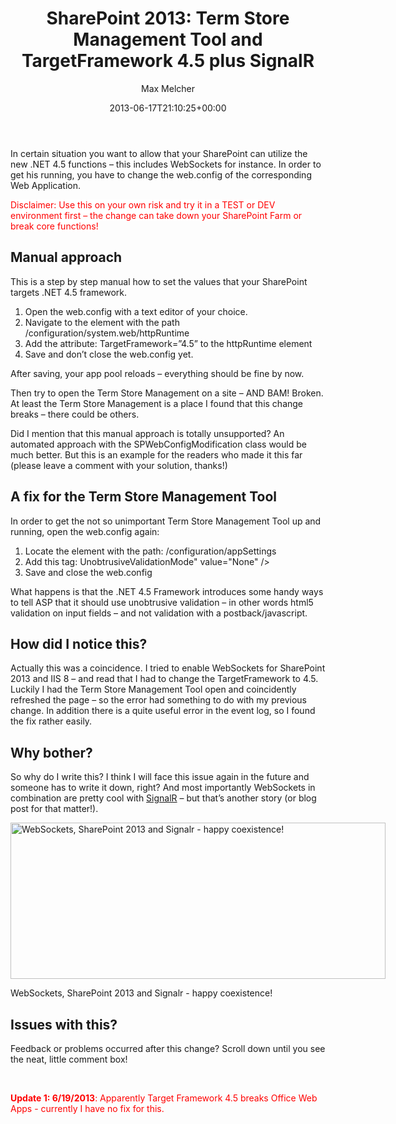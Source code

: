 ﻿---
title: 'SharePoint 2013: Term Store Management Tool and TargetFramework 4.5 plus SignalR'
author: Max Melcher
aliases:
   - "/post/2013-06-17-sharepoint-2013-term-store-management-tool-and-targetframework-4-5-plus-signalr/"
2013: "06"
type: post
date: 2013-06-17T21:10:25+00:00
url: /2013/06/sharepoint-2013-term-store-management-tool-and-targetframework-4-5-plus-signalr/
yourls_shorturl:
  - http://melcher.it/s/K
categories:
  - SharePoint 2013

---
In certain situation you want to allow that your SharePoint can utilize the new .NET 4.5 functions – this includes WebSockets for instance. In order to get his running, you have to change the web.config of the corresponding Web Application.

<span style="background-color: #ffffff; color: #ff0000;">Disclaimer: Use this on your own risk and try it in a TEST or DEV environment first – the change can take down your SharePoint Farm or break core functions! </span>

## Manual approach

This is a step by step manual how to set the values that your SharePoint targets .NET 4.5 framework.

  1. Open the web.config with a text editor of your choice.
  2. Navigate to the element with the path /configuration/system.web/httpRuntime
  3. Add the attribute: TargetFramework=”4.5” to the httpRuntime element
  4. Save and don’t close the web.config yet.

After saving, your app pool reloads – everything should be fine by now.

Then try to open the Term Store Management on a site – AND BAM! Broken. At least the Term Store Management is a place I found that this change breaks – there could be others.

Did I mention that this manual approach is totally unsupported? An automated approach with the SPWebConfigModification class would be much better. But this is an example for the readers who made it this far (please leave a comment with your solution, thanks!)

## A fix for the Term Store Management Tool

In order to get the not so unimportant Term Store Management Tool up and running, open the web.config again:

  1. Locate the element with the path: /configuration/appSettings
  2. Add this tag: UnobtrusiveValidationMode" value="None" />
  3. Save and close the web.config

What happens is that the .NET 4.5 Framework introduces some handy ways to tell ASP that it should use unobtrusive validation – in other words html5 validation on input fields – and not validation with a postback/javascript.

## How did I notice this?

Actually this was a coincidence. I tried to enable WebSockets for SharePoint 2013 and IIS 8 – and read that I had to change the TargetFramework to 4.5. Luckily I had the Term Store Management Tool open and coincidently refreshed the page – so the error had something to do with my previous change. In addition there is a quite useful error in the event log, so I found the fix rather easily.

## Why bother?

So why do I write this? I think I will face this issue again in the future and someone has to write it down, right? And most importantly WebSockets in combination are pretty cool with <a href="http://signalr.net/" target="_blank">SignalR</a> – but that’s another story (or blog post for that matter!).

<div id="attachment_729" style="width: 610px" class="wp-caption aligncenter">
  <a href="http://melcher.it/wp-content/uploads/sharepoint2013-Remote-Desktop-Connection_2013-06-17_23-11-26.png"><img data-attachment-id="729" data-permalink="https://melcher.it/2013/06/sharepoint-2013-term-store-management-tool-and-targetframework-4-5-plus-signalr/sharepoint2013-remote-desktop-connection_2013-06-17_23-11-26/" data-orig-file="https://melcher.it/wp-content/uploads/sharepoint2013-Remote-Desktop-Connection_2013-06-17_23-11-26.png" data-orig-size="1074,501" data-comments-opened="1" data-image-meta="{&quot;aperture&quot;:&quot;0&quot;,&quot;credit&quot;:&quot;&quot;,&quot;camera&quot;:&quot;&quot;,&quot;caption&quot;:&quot;&quot;,&quot;created_timestamp&quot;:&quot;0&quot;,&quot;copyright&quot;:&quot;&quot;,&quot;focal_length&quot;:&quot;0&quot;,&quot;iso&quot;:&quot;0&quot;,&quot;shutter_speed&quot;:&quot;0&quot;,&quot;title&quot;:&quot;&quot;}" data-image-title="WebSockets, SharePoint 2013 and Signalr - happy coexistence!" data-image-description="" data-medium-file="https://melcher.it/wp-content/uploads/sharepoint2013-Remote-Desktop-Connection_2013-06-17_23-11-26-300x139.png" data-large-file="https://melcher.it/wp-content/uploads/sharepoint2013-Remote-Desktop-Connection_2013-06-17_23-11-26-1024x477.png" class=" wp-image-729 " alt="WebSockets, SharePoint 2013 and Signalr - happy coexistence!" src="http://melcher.it/wp-content/uploads/sharepoint2013-Remote-Desktop-Connection_2013-06-17_23-11-26.png" width="600" height="250" /></a>
  
  <p class="wp-caption-text">
    WebSockets, SharePoint 2013 and Signalr - happy coexistence!
  </p>
</div>

## Issues with this?

Feedback or problems occurred after this change? Scroll down until you see the neat, little comment box!

&nbsp;

<span style="color: #ff0000;"><strong>Update 1: 6/19/2013</strong>: Apparently Target Framework 4.5 breaks Office Web Apps - currently I have no fix for this.</span>
